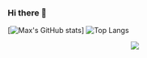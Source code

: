 ### Hi there 👋

[![Max's GitHub stats](https://github-readme-stats.vercel.app/api?username=Mmosier11&show_icons=true&theme=synthwave)]
![Top Langs](https://github-readme-stats.vercel.app/api/top-langs/?username=Mmosier11)

<p align="center"><img src="https://c.tenor.com/q8U7ukj2gecAAAAC/all-might-scream.gif" /></p>

<!--
**Mmosier11/Mmosier11** is a ✨ _special_ ✨ repository because its `README.md` (this file) appears on your GitHub profile.

Here are some ideas to get you started:

- 🔭 I’m currently working on ...
- 🌱 I’m currently learning ...
- 👯 I’m looking to collaborate on ...
- 🤔 I’m looking for help with ...
- 💬 Ask me about ...
- 📫 How to reach me: ...
- 😄 Pronouns: ...
- ⚡ Fun fact: ...
-->
